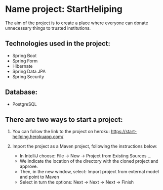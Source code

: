 # Name project: StartHeliping


The aim of the project is to create a place where everyone can donate unnecessary things to trusted institutions.


## Technologies used in the project:
  - Spring Boot
  - Spring Form
  - Hibernate
  - Spring Data JPA
  - Spring Security
## Database:
  - PostgreSQL

## There are two ways to start a project:
1. You can follow the link to the project on heroku: https://start-hellping.herokuapp.com/
2. Import the project as a Maven project, following the instructions below:

     - In IntelliJ choose: File -> New -> Project from Existing Sources ...
     - We indicate the location of the directory with the cloned project and approve.
     - Then, in the new window, select: Import project from external model and point to Maven
     - Select in turn the options: Next -> Next -> Next -> Finish
